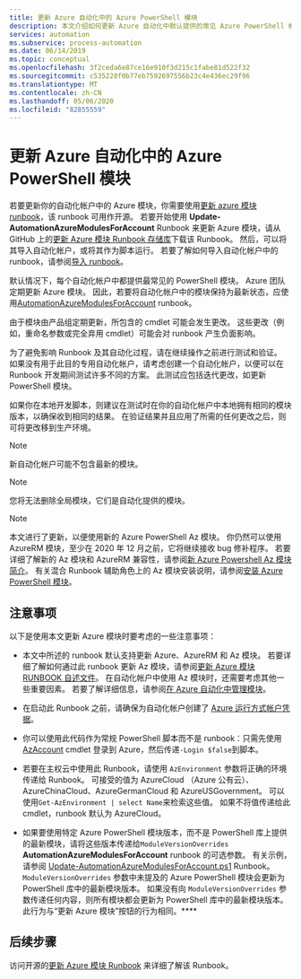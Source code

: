 ```yaml
---
title: 更新 Azure 自动化中的 Azure PowerShell 模块
description: 本文介绍如何更新 Azure 自动化中默认提供的常见 Azure PowerShell 模块。
services: automation
ms.subservice: process-automation
ms.date: 06/14/2019
ms.topic: conceptual
ms.openlocfilehash: 3f2ceda6e87ce16e910f3d215c1fabe81d522f32
ms.sourcegitcommit: c535228f0b77eb7592697556b23c4e436ec29f96
ms.translationtype: MT
ms.contentlocale: zh-CN
ms.lasthandoff: 05/06/2020
ms.locfileid: "82855559"
---
```

# <a name="update-azure-powershell-modules-in-azure-automation"></a>更新 Azure 自动化中的 Azure PowerShell 模块

若要更新你的自动化帐户中的 Azure 模块，你需要使用[更新 azure 模块 runbook](https://github.com/Microsoft/AzureAutomation-Account-Modules-Update)，该 runbook 可用作开源。 若要开始使用 **Update-AutomationAzureModulesForAccount** Runbook 来更新 Azure 模块，请从 GitHub 上的[更新 Azure 模块 Runbook 存储库](https://github.com/Microsoft/AzureAutomation-Account-Modules-Update)下载该 Runbook。 然后，可以将其导入自动化帐户，或将其作为脚本运行。 若要了解如何导入自动化帐户中的 runbook，请参阅[导入 runbook](manage-runbooks.md#import-a-runbook)。

默认情况下，每个自动化帐户中都提供最常见的 PowerShell 模块。 Azure 团队定期更新 Azure 模块。 因此，若要将自动化帐户中的模块保持为最新状态，应使用[AutomationAzureModulesForAccount](https://github.com/Microsoft/AzureAutomation-Account-Modules-Update) runbook。

由于模块由产品组定期更新，所包含的 cmdlet 可能会发生更改。 这些更改（例如，重命名参数或完全弃用 cmdlet）可能会对 runbook 产生负面影响。

为了避免影响 Runbook 及其自动化过程，请在继续操作之前进行测试和验证。 如果没有用于此目的专用自动化帐户，请考虑创建一个自动化帐户，以便可以在 Runbook 开发期间测试许多不同的方案。 此测试应包括迭代更改，如更新 PowerShell 模块。

如果你在本地开发脚本，则建议在测试时在你的自动化帐户中本地拥有相同的模块版本，以确保收到相同的结果。 在验证结果并且应用了所需的任何更改之后，则可将更改移到生产环境。

> [!NOTE]
> 新自动化帐户可能不包含最新的模块。

> [!NOTE]
> 您将无法删除全局模块，它们是自动化提供的模块。

>[!NOTE]
>本文进行了更新，以便使用新的 Azure PowerShell Az 模块。 你仍然可以使用 AzureRM 模块，至少在 2020 年 12 月之前，它将继续接收 bug 修补程序。 若要详细了解新的 Az 模块和 AzureRM 兼容性，请参阅[新 Azure Powershell Az 模块简介](https://docs.microsoft.com/powershell/azure/new-azureps-module-az?view=azps-3.5.0)。 有关混合 Runbook 辅助角色上的 Az 模块安装说明，请参阅[安装 Azure PowerShell 模块](https://docs.microsoft.com/powershell/azure/install-az-ps?view=azps-3.5.0)。 

## <a name="considerations"></a>注意事项

以下是使用本文更新 Azure 模块时要考虑的一些注意事项：

* 本文中所述的 runbook 默认支持更新 Azure、AzureRM 和 Az 模块。 若要详细了解如何通过此 runbook 更新 Az 模块，请参阅[更新 Azure 模块 RUNBOOK 自述文件](https://github.com/microsoft/AzureAutomation-Account-Modules-Update/blob/master/README.md)。 在自动化帐户中使用 Az 模块时，还需要考虑其他一些重要因素。 若要了解详细信息，请参阅[在 Azure 自动化中管理模块](shared-resources/modules.md)。

* 在启动此 Runbook 之前，请确保为自动化帐户创建了 [Azure 运行方式帐户凭据](manage-runas-account.md)。

* 你可以使用此代码作为常规 PowerShell 脚本而不是 runbook：只需先使用[AzAccount](https://docs.microsoft.com/powershell/module/az.accounts/connect-azaccount?view=azps-3.7.0) cmdlet 登录到 Azure，然后传递`-Login $false`到脚本。

* 若要在主权云中使用此 Runbook，请使用 `AzEnvironment` 参数将正确的环境传递给 Runbook。  可接受的值为 AzureCloud （Azure 公有云）、AzureChinaCloud、AzureGermanCloud 和 AzureUSGovernment。 可以使用`Get-AzEnvironment | select Name`来检索这些值。 如果不将值传递给此 cmdlet，runbook 默认为 AzureCloud。

* 如果要使用特定 Azure PowerShell 模块版本，而不是 PowerShell 库上提供的最新模块，请将这些版本传递给`ModuleVersionOverrides` **AutomationAzureModulesForAccount** runbook 的可选参数。 有关示例，请参阅 [Update-AutomationAzureModulesForAccount.ps1](https://github.com/Microsoft/AzureAutomation-Account-Modules-Update/blob/master/Update-AutomationAzureModulesForAccount.ps1
) Runbook。 `ModuleVersionOverrides` 参数中未提及的 Azure PowerShell 模块会更新为 PowerShell 库中的最新模块版本。 如果没有向 `ModuleVersionOverrides` 参数传递任何内容，则所有模块都会更新为 PowerShell 库中的最新模块版本。 此行为与“更新 Azure 模块”按钮的行为相同。****

## <a name="next-steps"></a>后续步骤

访问开源的[更新 Azure 模块 Runbook](https://github.com/Microsoft/AzureAutomation-Account-Modules-Update) 来详细了解该 Runbook。
